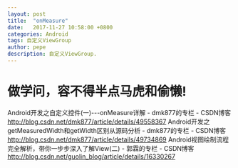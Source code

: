 ```yaml
---
layout: post
title:  "onMeasure"
date:   2017-11-27 10:58:00 +0800
categories: Android
tags: 自定义ViewGroup
author: pepe
description: 自定义ViewGroup.
---
```


做学问，容不得半点马虎和偷懒!
============



Android开发之自定义控件(一)---onMeasure详解 - dmk877的专栏 - CSDN博客
http://blog.csdn.net/dmk877/article/details/49558367
Android开发之getMeasuredWidth和getWidth区别从源码分析 - dmk877的专栏 - CSDN博客
http://blog.csdn.net/dmk877/article/details/49734869
Android视图绘制流程完全解析，带你一步步深入了解View(二) - 郭霖的专栏 - CSDN博客
http://blog.csdn.net/guolin_blog/article/details/16330267